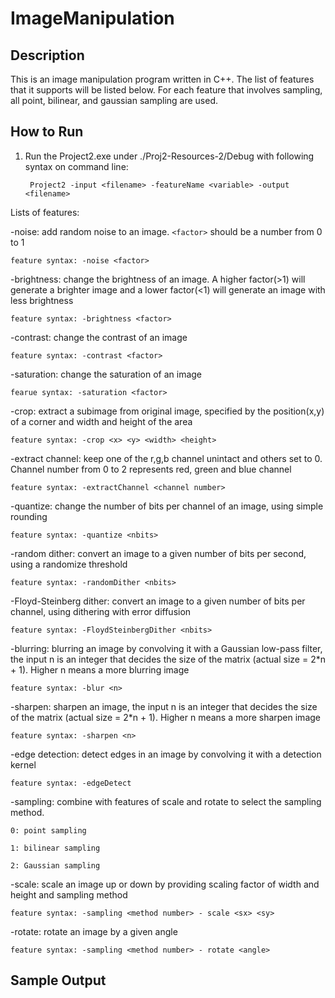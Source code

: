 # ImageManipulation

## Description
This is an image manipulation program written in C++. The list of features that it supports will be listed below. For each feature that involves sampling, all point, bilinear, and gaussian sampling are used. 

## How to Run
1. Run the Project2.exe under ./Proj2-Resources-2/Debug with following syntax on command line:

        Project2 -input <filename> -featureName <variable> -output <filename>

Lists of features:

-noise: add random noise to an image. `<factor>` should be a number from 0 to 1

    feature syntax: -noise <factor>

-brightness: change the brightness of an image. A higher factor(>1) will generate a brighter image and a lower factor(<1) will generate an image with less brightness

    feature syntax: -brightness <factor>

-contrast: change the contrast of an image

    feature syntax: -contrast <factor>

-saturation: change the saturation of an image

    fearue syntax: -saturation <factor>

-crop: extract a subimage from original image, specified by the position(x,y) of a corner and width and height of the area

    feature syntax: -crop <x> <y> <width> <height>

-extract channel: keep one of the r,g,b channel unintact and others set to 0. Channel number from 0 to 2 represents red, green and blue channel

    feature syntax: -extractChannel <channel number>

-quantize: change the number of bits per channel of an image, using simple rounding

    feature syntax: -quantize <nbits>

-random dither: convert an image to a given number of bits per second, using a randomize threshold

    feature syntax: -randomDither <nbits>

-Floyd-Steinberg dither: convert an image to a given number of bits per channel, using dithering with error diffusion

    feature syntax: -FloydSteinbergDither <nbits>

-blurring: blurring an image by convolving it with a Gaussian low-pass filter, the input n is an integer that decides the size of the matrix (actual size = 2*n + 1).
 Higher n means a more blurring image
    
    feature syntax: -blur <n>

-sharpen: sharpen an image, the input n is an integer that decides the size of the matrix (actual size = 2*n + 1).
 Higher n means a more sharpen image

    feature syntax: -sharpen <n>
  
-edge detection: detect edges in an image by convolving it with a detection kernel
 
    feature syntax: -edgeDetect
  
-sampling: combine with features of scale and rotate to select the sampling method. 

    0: point sampling

    1: bilinear sampling

    2: Gaussian sampling
  
-scale: scale an image up or down by providing scaling factor of width and height and sampling method

    feature syntax: -sampling <method number> - scale <sx> <sy>
  
-rotate: rotate an image by a given angle

    feature syntax: -sampling <method number> - rotate <angle>
    
    
## Sample Output 
